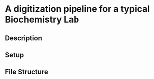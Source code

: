 # A digitization pipeline for a typical Biochemistry Lab

## Description


## Setup


## File Structure


